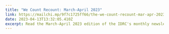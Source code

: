 ```yaml
---
title: "We Count Recount: March-April 2023"
link: https://mailchi.mp/9f7c1725ff66/the-we-count-recount-mar-apr-2023-8123062
date: 2023-04-13T13:32:05.410Z
excerpt: Read the March-April 2023 edition of the IDRC's monthly newsletter.
---
```

